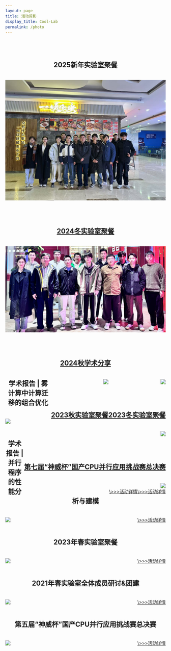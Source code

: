 ```yaml
---
layout: page
title: 活动剪影
display_title: Cool-Lab
permalink: /photo
---
```


<br/>
<br/>
<center><h2>2025新年实验室聚餐</h2></center>
<br/>
<a href="imgs/20250117.jpg"  style='float:right; text-align: right;'>
<img src="imgs/20250117.jpg" align="center" />
<br/>
<br/>

  
<br/>
<br/>
<center><h2>2024冬实验室聚餐</h2></center>
<br/>
<a href="imgs/20241125full.jpg"  style='float:right; text-align: right;'>
<img src="imgs/20241125small.jpg" align="center" />
<br/>
<br/>

  
<br/>
<br/>
<center><h2>2024秋学术分享</h2></center>
<br/>
<a href="imgs/img2.jpg"  style='float:right; text-align: right;'>
<img src="imgs/img1.jpg" align="center" />
<br/>
<br/>


<br/>
<br/>
<center><h2>2023冬实验室聚餐</h2></center>
<br/>
<a href="imgs/20240126full.jpg"  style='float:right; text-align: right;'>
<img src="imgs/20240126.jpg" align="center" />
<br/>
<br/>


<br/>
<br/>
<center><h2>2023秋实验室聚餐</h2></center>
<br/>
<a href="imgs/20231118/20231118full.jpg"  style='float:right; text-align: right;'>
<img src="imgs/20231118/20231118img2.jpg" align="center" />
<br/>
<br/>

<br/>
<br/>
<center><h2>第七届“神威杯”国产CPU并行应用挑战赛总决赛</h2></center>
<br/>
<img src="imgs/cpc2023/duiwuhezhao.jpg" align="center" />
<a href="photos/20230827.html"  style='float:right; text-align: right;'>\>>>活动详情</a>


<br/>
<br/>
<center><h2>学术报告 | 雾计算中计算迁移的组合优化</h2></center>
<br/>
<img src="imgs/20230626/20230626img1.jpg" align="center" />
<a href="photos/20230626.html"  style='float:right; text-align: right;'>\>>>活动详情</a>


<br/>
<br/>
<center><h2>学术报告 | 并行程序的性能分析与建模</h2></center>
<br/>
<img src="imgs/20230518/20230518img2.jpg" align="center" />
<a href="photos/20230518.html"  style='float:right; text-align: right;'>\>>>活动详情</a>


<br/>
<br/>
<center><h2>2023年春实验室聚餐</h2></center>
<br/>
<img src="imgs/20230326img1.jpg" align="center" />
<a href="photos/20230326.html"  style='float:right; text-align: right;'>\>>>活动详情</a>


<br/>
<br/>
<center><h2>2021年春实验室全体成员研讨&团建</h2></center>
<br/>
<img src="imgs/heyin.jpg" align="center" />
<a href="photos/20210620.html"  style='float:right; text-align: right;'>\>>>活动详情</a>


<br/>
<br/>
<center><h2>第五届“神威杯”国产CPU并行应用挑战赛总决赛</h2></center>
<br/>
<img src="imgs/cpc2021/bisaixianchang.jpg" align="center" />
<a href="photos/20211001.html"  style='float:right; text-align: right;'>\>>>活动详情</a>


<br/>
<br/>
<br/>

